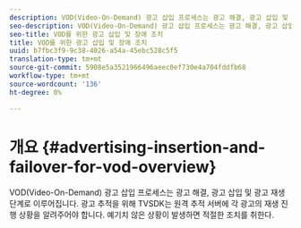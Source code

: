 ```yaml
---
description: VOD(Video-On-Demand) 광고 삽입 프로세스는 광고 해결, 광고 삽입 및 광고 재생 단계로 이루어집니다. 광고 추적을 위해 TVSDK는 원격 추적 서버에 각 광고의 재생 진행 상황을 알려주어야 합니다. 예기치 않은 상황이 발생하면 적절한 조치를 취한다.
seo-description: VOD(Video-On-Demand) 광고 삽입 프로세스는 광고 해결, 광고 삽입 및 광고 재생 단계로 이루어집니다. 광고 추적을 위해 TVSDK는 원격 추적 서버에 각 광고의 재생 진행 상황을 알려주어야 합니다. 예기치 않은 상황이 발생하면 적절한 조치를 취한다.
seo-title: VOD를 위한 광고 삽입 및 장애 조치
title: VOD를 위한 광고 삽입 및 장애 조치
uuid: b7fbc3f9-9c38-4026-a54a-45ebc528c5f5
translation-type: tm+mt
source-git-commit: 5908e5a3521966496aeec0ef730e4a704fddfb68
workflow-type: tm+mt
source-wordcount: '136'
ht-degree: 0%

---
```



# 개요 {#advertising-insertion-and-failover-for-vod-overview}

VOD(Video-On-Demand) 광고 삽입 프로세스는 광고 해결, 광고 삽입 및 광고 재생 단계로 이루어집니다. 광고 추적을 위해 TVSDK는 원격 추적 서버에 각 광고의 재생 진행 상황을 알려주어야 합니다. 예기치 않은 상황이 발생하면 적절한 조치를 취한다.